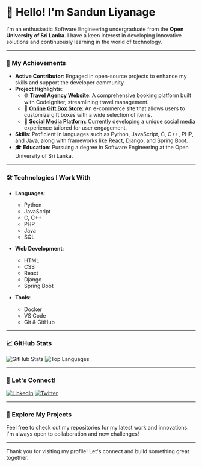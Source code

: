 # 👋 Hello! I'm Sandun Liyanage

I'm an enthusiastic Software Engineering undergraduate from the **Open University of Sri Lanka**. I have a keen interest in developing innovative solutions and continuously learning in the world of technology.

---

### 🌟 My Achievements

- **Active Contributor**: Engaged in open-source projects to enhance my skills and support the developer community.
- **Project Highlights**:
  - 🌐 **[Travel Agency Website](https://github.com/Sandun441/travel-agency)**: A comprehensive booking platform built with CodeIgniter, streamlining travel management.
  - 🎁 **[Online Gift Box Store](https://github.com/Sandun441/gift-box-store)**: An e-commerce site that allows users to customize gift boxes with a wide selection of items.
  - 💬 **[Social Media Platform](https://github.com/Sandun441/social-media-platform)**: Currently developing a unique social media experience tailored for user engagement.
- **Skills**: Proficient in languages such as Python, JavaScript, C, C++, PHP, and Java, along with frameworks like React, Django, and Spring Boot.
- 🎓 **Education**: Pursuing a degree in Software Engineering at the Open University of Sri Lanka.

---

### 🛠️ Technologies I Work With

- **Languages**: 
  - Python
  - JavaScript
  - C, C++
  - PHP
  - Java
  - SQL

- **Web Development**:
  - HTML
  - CSS
  - React
  - Django
  - Spring Boot

- **Tools**:
  - Docker
  - VS Code
  - Git & GitHub

---

### 📈 GitHub Stats

![GitHub Stats](https://github-readme-stats.vercel.app/api?username=Sandun441&show_icons=true&theme=radical)
![Top Languages](https://github-readme-stats.vercel.app/api/top-langs/?username=Sandun441&layout=compact&theme=radical)

---

### 🔗 Let's Connect!

[![LinkedIn](https://img.shields.io/badge/LinkedIn-Connect-blue?style=for-the-badge&logo=linkedin)](https://www.linkedin.com/in/sandun-liyanage)
[![Twitter](https://img.shields.io/badge/Twitter-Follow-blue?style=for-the-badge&logo=twitter)](https://twitter.com/SandunLiyanage)

---

### 📜 Explore My Projects

Feel free to check out my repositories for my latest work and innovations. I'm always open to collaboration and new challenges!

---

Thank you for visiting my profile! Let's connect and build something great together.
